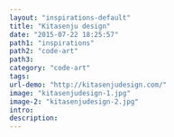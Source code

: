 ```yaml
---
layout: "inspirations-default"
title: "Kitasenju design"
date: "2015-07-22 18:25:57"
path1: "inspirations"
path2: "code-art"
path3:
category: "code-art"
tags:
url-demo: "http://kitasenjudesign.com/"
image: "kitasenjudesign-1.jpg"
image-2: "kitasenjudesign-2.jpg"
intro:
description:
---
```

